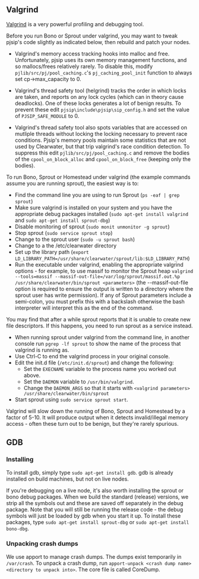 ## Valgrind

[Valgrind](http://valgrind.org/) is a very powerful profiling and debugging tool.

Before you run Bono or Sprout under valgrind, you may want to tweak pjsip's code slightly as indicated below, then rebuild and patch your nodes.

* Valgrind's memory access tracking hooks into malloc and free.  Unfortunately, pjsip uses its own memory management functions, and so mallocs/frees relatively rarely.  To disable this, modify `pjlib/src/pj/pool_caching.c`'s `pj_caching_pool_init` function to always set cp->max_capacity to 0.

* Valgrind's thread safety tool (helgrind) tracks the order in which locks are taken, and reports on any lock cycles (which can in theory cause deadlocks). One of these locks generates a lot of benign results. To prevent these edit `pjsip\include\pjsip\sip_config.h` and set the value of `PJSIP_SAFE_MODULE` to 0.

* Valgrind's thread safety tool also spots variables that are accessed on mutliple threads without locking the locking necessary to prevent race conditions. Pjsip's memory pools maintain some statistics that are not used by Clearwater, but that trip valgrind's race condition detection. To suppress this edit `pjlib/src/pj/pool_caching.c` and remove the bodies of the `cpool_on_block_alloc` and `cpool_on_block_free` (keeping only the bodies).

To run Bono, Sprout or Homestead under valgrind (the example commands assume you are running sprout), the easiest way is to:

-  Find the command line you are using to run Sprout (`ps -eaf | grep sprout`)
-  Make sure valgrind is installed on your system and you have the appropriate debug packages installed (`sudo apt-get install valgrind` and `sudo apt-get install sprout-dbg`)
-  Disable monitoring of sprout (`sudo monit unmonitor -g sprout`)
-  Stop sprout (`sudo service sprout stop`)
-  Change to the sprout user (`sudo -u sprout bash`)
-  Change to a the /etc/clearwater directory
-  Set up the library path (`export LD_LIBRARY_PATH=/usr/share/clearwater/sprout/lib:$LD_LIBRARY_PATH`)
-  Run the executable under valgrind, enabling the appropriate valgrind options - for example, to use massif to monitor the Sprout heap `valgrind --tools=massif --massif-out-file=/var/log/sprout/massif.out.%p /usr/share/clearwater/bin/sprout <parameters>` (the --massif-out-file option is required to ensure the output is written to a directory where the sprout user has write permission). If any of Sprout parameters include a semi-colon, you must prefix this with a backslash otherwise the bash interpreter will interpret this as the end of the command.

You may find that after a while sprout reports that it is unable to create new file descriptors. If this happens, you need to run sprout as a service instead.

- When running sprout under valgrind from the command line, in another console run `pgrep -lf sprout` to show the name of the process that valgrind is running as.
- Use Ctrl-C to end the valgrind process in your original console.
- Edit the init.d file (`/etc/init.d/sprout`) and change the following:
  - Set the `EXECNAME` variable to the process name you worked out above.
  - Set the `DAEMON` variable to `/usr/bin/valgrind`.
  - Change the `DAEMON_ARGS` so that it starts with `<valgrind parameters> /usr/share/clearwater/bin/sprout`
- Start sprout using `sudo service sprout start`.

Valgrind will slow down the running of Bono, Sprout and Homestead by a factor of 5-10.  It will produce output when it detects invalid/illegal memory access - often these turn out to be benign, but they're rarely spurious.

## GDB

### Installing
To install gdb, simply type `sudo apt-get install gdb`.  gdb is already installed on build machines, but not on live nodes.

If you're debugging on a live node, it's also worth installing the sprout or bono debug packages.  When we build the standard (release) versions, we strip all the symbols out and these are saved off separately in the debug package.  Note that you will still be running the release code - the debug symbols will just be loaded by gdb when you start it up.  To install these packages, type `sudo apt-get install sprout-dbg` or `sudo apt-get install bono-dbg`.

### Unpacking crash dumps

We use apport to manage crash dumps.  The dumps exist temporarily in `/var/crash`. To unpack a crash dump, run `apport-unpack <crash dump name> <directory to unpack into>`.  The core file is called CoreDump.
